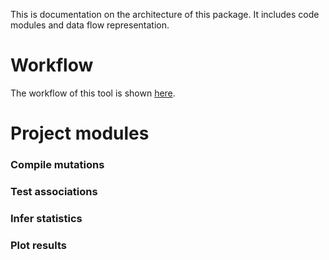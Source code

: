 This is documentation on the architecture of this package. It includes code modules and data flow representation.
# Workflow
The workflow of this tool is shown [here]([design_documents/MugGWAS.drawio.png](https://github.com/lyuchengmarvin/MugGWAS/blob/main/design_documents/MugGWAS.drawio.png)).

# Project modules

### Compile mutations

### Test associations

### Infer statistics

### Plot results
